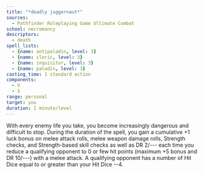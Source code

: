 ```yaml
---
title: "*deadly juggernaut*"
sources:
  - Pathfinder Roleplaying Game Ultimate Combat
school: necromancy
descriptors:
  - death
spell_lists:
  - {name: antipaladin, level: 3}
  - {name: cleric, level: 3}
  - {name: inquisitor, level: 3}
  - {name: paladin, level: 3}
casting_time: 1 standard action
components:
  - V
  - S
range: personal
target: you
duration: 1 minute/level
---
```


With every enemy life you take, you become increasingly dangerous and difficult to stop. During the duration of the spell, you gain a cumulative +1 luck bonus on melee attack rolls, melee weapon damage rolls, Strength checks, and Strength-based skill checks as well as DR 2/--- each time you reduce a qualifying opponent to 0 or few hit points (maximum +5 bonus and DR 10/---) with a melee attack. A qualifying opponent has a number of Hit Dice equal to or greater than your Hit Dice --4.

